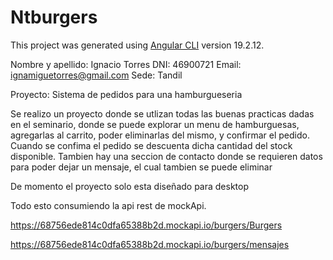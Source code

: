 # Ntburgers

This project was generated using [Angular CLI](https://github.com/angular/angular-cli) version 19.2.12.

Nombre y apellido: Ignacio Torres
DNI: 46900721
Email: ignamiguetorres@gmail.com
Sede: Tandil

Proyecto: Sistema de pedidos para una hamburgueseria

Se realizo un proyecto donde se utlizan todas las buenas practicas dadas en el seminario, 
donde se puede explorar un menu de hamburguesas, agregarlas al carrito, poder eliminarlas del mismo,
y confirmar el pedido.
Cuando se confima el pedido se descuenta dicha cantidad del stock disponible.
Tambien hay una seccion de contacto donde se requieren datos para poder dejar un mensaje, el cual tambien
se puede eliminar

De momento el proyecto solo esta diseñado para desktop

Todo esto consumiendo la api rest de mockApi.

https://68756ede814c0dfa65388b2d.mockapi.io/burgers/Burgers

https://68756ede814c0dfa65388b2d.mockapi.io/burgers/mensajes

